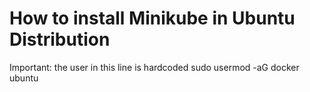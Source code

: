 # How to install Minikube in Ubuntu Distribution

Important: the user in this line is hardcoded sudo usermod -aG docker ubuntu
